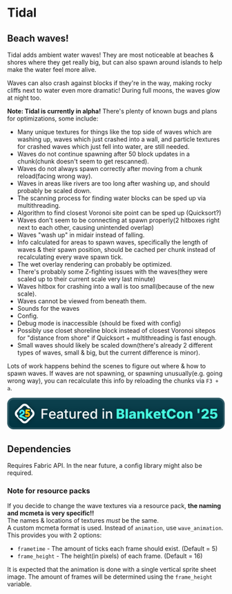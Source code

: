 # Tidal
## Beach waves!

Tidal adds ambient water waves! They are most noticeable at beaches & shores where they get really big, but can also spawn around islands to help make the water feel more alive.  

Waves can also crash against blocks if they're in the way, making rocky cliffs next to water even more dramatic! During full moons, the waves glow at night too.

**Note: Tidal is currently in alpha!** There's plenty of known bugs and plans for optimizations, some include:
- Many unique textures for things like the top side of waves which are washing up, waves which just crashed into a wall, and particle textures for crashed waves which just fell into water, are still needed.
- Waves do not continue spawning after 50 block updates in a chunk(chunk doesn't seem to get rescanned).
- Waves do not always spawn correctly after moving from a chunk reload(facing wrong way).
- Waves in areas like rivers are too long after washing up, and should probably be scaled down.
- The scanning process for finding water blocks can be sped up via multithreading.
- Algorithm to find closest Voronoi site point can be sped up (Quicksort?)
- Waves don't seem to be connecting at spawn properly(2 hitboxes right next to each other, causing unintended overlap)
- Waves "wash up" in midair instead of falling.
- Info calculated for areas to spawn waves, specifically the length of waves & their spawn position, should be cached per chunk instead of recalculating every wave spawn tick.
- The wet overlay rendering can probably be optimized.
- There's probably some Z-fighting issues with the waves(they were scaled up to their current scale very last minute)
- Waves hitbox for crashing into a wall is too small(because of the new scale).
- Waves cannot be viewed from beneath them.
- Sounds for the waves
- Config.
- Debug mode is inaccessible (should be fixed with config)
- Possibly use closet shoreline block instead of closest Voronoi sitepos for "distance from shore" if Quicksort + multithreading is fast enough.
- Small waves should likely be scaled down(there's already 2 different types of waves, small & big, but the current difference is minor).

Lots of work happens behind the scenes to figure out where & how to spawn waves. If waves are not spawning, or spawning unusually(e.g. going wrong way), you can recalculate this info by reloading the chunks via `F3 + a`.

[![Featured in BlanketCon '25](https://raw.githubusercontent.com/worldwidepixel/badges/642d312b71811b9d2696b562f735b07288844c71/bc25/featured_in/compact.svg)](https://modfest.net/vanity/bc25)

## Dependencies
Requires Fabric API. In the near future, a config library might also be required.

### Note for resource packs
If you decide to change the wave textures via a resource pack, **the naming and mcmeta is very specific!!**  
The names & locations of textures _must_ be the same.  
A custom mcmeta format is used. Instead of `animation`, use `wave_animation`. This provides you with 2 options:
- `frametime` - The amount of ticks each frame should exist. (Default = 5)
- `frame_height` - The height(in pixels) of each frame. (Default = 16)

It is expected that the animation is done with a single vertical sprite sheet image. The amount of frames will be determined using the `frame_height` variable.